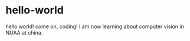 # hello-world
hello world! come on, coding!
I am now learning about computer vision in NUAA at china.
